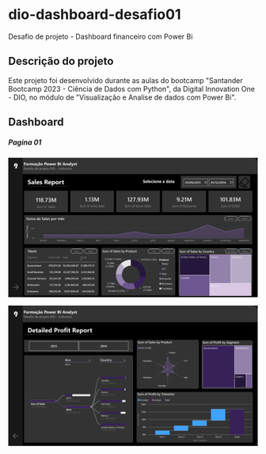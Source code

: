 # dio-dashboard-desafio01
Desafio de projeto - Dashboard financeiro com Power Bi

## Descrição do projeto

Este projeto foi desenvolvido durante as aulas do bootcamp "Santander Bootcamp 2023 - Ciência de Dados com Python", da Digital Innovation One - DIO, no módulo de "Visualização e Analise de dados com Power Bi".


## Dashboard

##### Pagina 01

![Relatório 01](examples/dio-dashboard-financeiro-01_page-0001.jpg)

![Relatório 02](examples/dio-dashboard-financeiro-01_page-0002.jpg)
